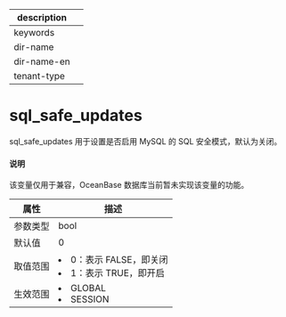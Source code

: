 |description||
|---|---|
|keywords||
|dir-name||
|dir-name-en||
|tenant-type||

# sql_safe_updates

sql_safe_updates 用于设置是否启用 MySQL 的 SQL 安全模式，默认为关闭。

  <main id="notice" type='explain'>
    <h4>说明</h4>
    <p>该变量仅用于兼容，OceanBase 数据库当前暂未实现该变量的功能。</p>
  </main>

| **属性**  |                                                          **描述**                                                          |
|---------|--------------------------------------------------------------------------------------------------------------------------|
| 参数类型    | bool                                  |
| 默认值     | 0                                     |
| 取值范围    | <li> 0：表示 FALSE，即关闭   <li> 1：表示 TRUE，即开启    |
| 生效范围    | <li> GLOBAL   <li> SESSION                  |

